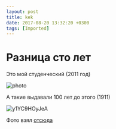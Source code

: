 ```yaml
---
layout: post
title: kek
date: 2017-08-20 13:32:20 +0300
tags: [Imported]
---
```

# Разница сто лет

Это мой студенческий (2011 год)

![photo](https://vlaim.s3.amazonaws.com/uploads/2014/11/photo-300x224.jpg)

А такие выдавали 100 лет до этого (1911)

![y1YC9HOyJeA](https://vlaim.s3.amazonaws.com/uploads/2014/11/y1YC9HOyJeA-300x300.jpg)

Фото взял [отсюда](http://vk.com/lissoff?w=wall303506_60432)